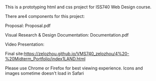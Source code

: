 This is a prototyping html and css project for ISS740 Web Design course.

There are4 components for this project:

Proposal: Proposal.pdf 

Visual Research & Design Documentation: Documentation.pdf

Video Presentation: 

Final site:https://zelozhou.github.io/VMS740_zelozhou/4%20-%20Midterm_Portfolio/index1LAND.html  

Please use Chrome or Firefox for best viewing experience. Icons and images sometime doesn't load in Safari

